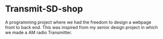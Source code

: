 # Transmit-SD-shop
A programming project where we had the freedom to design a webpage front to back end. This was inspired from my senior design project in which we made a AM radio Transmitter. 
